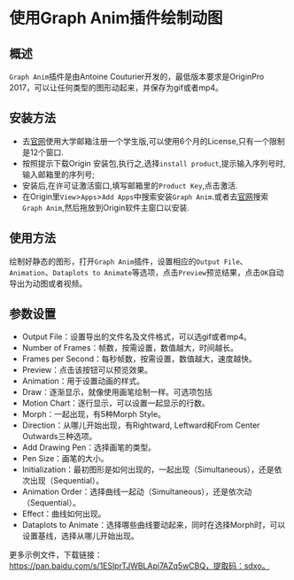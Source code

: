 # 使用Graph Anim插件绘制动图

## 概述
`Graph Anim`插件是由Antoine Couturier开发的，最低版本要求是OriginPro 2017，可以让任何类型的图形动起来，并保存为gif或者mp4。

## 安装方法

* 去[官网](https://www.originlab.com/index.aspx?go=PRODUCTS/OriginStudentVersion)使用大学邮箱注册一个学生版,可以使用6个月的License,只有一个限制是12个窗口.
* 按照提示下载Origin 安装包,执行之,选择`install product`,提示输入序列号时,输入邮箱里的序列号;
* 安装后,在许可证激活窗口,填写邮箱里的`Product Key`,点击激活.
* 在Origin里`View`>`Apps`>`Add Apps`中搜索安装`Graph Anim`.或者去[官网](https://www.originlab.com/Fileexchange/index.aspx)搜索`Graph Anim`,然后拖放到Origin软件主窗口以安装.

## 使用方法
绘制好静态的图形，打开`Graph Anim`插件，设置相应的`Output File`、`Animation`、`Dataplots to Animate`等选项，点击`Preview`预览结果，点击`OK`自动导出为动图或者视频。

## 参数设置
* Output File：设置导出的文件名及文件格式，可以选gif或者mp4。
* Number of Frames：帧数，按需设置，数值越大，时间越长。
* Frames per Second：每秒帧数，按需设置，数值越大，速度越快。
* Preview：点击该按钮可以预览效果。
* Animation：用于设置动画的样式。
* Draw：逐渐显示，就像使用画笔绘制一样。可选项包括
* Motion Chart：逐行显示，可以设置一起显示的行数。
* Morph：一起出现，有5种Morph Style。
* Direction：从哪儿开始出现，有Rightward, Leftward和From Center Outwards三种选项。
* Add Drawing Pen：选择画笔的类型。
* Pen Size：画笔的大小。
* Initialization：最初图形是如何出现的，一起出现（Simultaneous），还是依次出现（Sequential）。
* Animation Order：选择曲线一起动（Simultaneous），还是依次动（Sequential）。
* Effect：曲线如何出现。
* Dataplots to Animate：选择哪些曲线要动起来，同时在选择Morph时，可以设置基线，选择从哪儿开始出现。

更多示例文件，下载链接：https://pan.baidu.com/s/1ESlprTJWBLApi7AZq5wCBQ，提取码：sdxo。